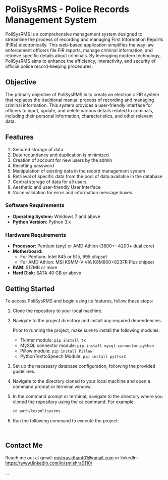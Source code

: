 # PoliSysRMS - Police Records Management System

PoliSysRMS is a comprehensive management system designed to streamline the process of recording and managing First Information Reports (FIRs) electronically. This web-based application simplifies the way law enforcement officers file FIR reports, manage criminal information, and retrieve specific details about criminals. By leveraging modern technology, PoliSysRMS aims to enhance the efficiency, interactivity, and security of official police record-keeping procedures.

## Objective

The primary objective of PoliSysRMS is to create an electronic FIR system that replaces the traditional manual process of recording and managing criminal information. This system provides a user-friendly interface for officers to input, update, and delete various details related to criminals, including their personal information, characteristics, and other relevant data.

## Features

1. Secured storage of data
2. Data redundancy and duplication is minimized
3. Creation of account for new users by the admin
4. Resetting password
5. Manipulation of existing data in the record management system
6. Retrieval of specific data from the pool of data available in the database
7. Central storage of data for all users
8. Aesthetic and user-friendly User Interface
9. Voice validation for error and information message boxes


### Software Requirements

- **Operating System:** Windows 7 and above
- **Python Version:** Python 3.x

### Hardware Requirements

- **Processor:** Pentium (any) or AMD Athlon (3800+- 4200+ dual core)
- **Motherboard:** 
  - For Pentium: Intel 845 or 915, 995 chipset
  - For AMD Athlon: MSI K9MM-V VIA K8M800+8237R Plus chipset
- **RAM:** 512MB or more
- **Hard Disk:** SATA 40 GB or above

## Getting Started

To access PoliSysRMS and begin using its features, follow these steps:

1. Clone the repository to your local machine.
2. Navigate to the project directory and install any required dependencies.

   Prior to running the project, make sure to install the following modules:
   
   - Tkinter module: `pip install tk`
   - MySQL connector module: `pip install mysql-connector-python`
   - Pillow module: `pip install Pillow`
   - PythonTexttoSpeech Module: `pip install pyttsx3`

3. Set up the necessary database configuration, following the provided guidelines.
4. Navigate to the directory cloned to your local machine and open a command prompt or terminal window.

5. In the command prompt or terminal, navigate to the directory where you cloned the repository using the `cd` command. For example:
   
   ```bash
   cd path/to/polisysrms

6. Run the following command to execute the project:
    ```python polisysrms.py



## Contact Me
Reach me out at gmail: mishrasidhant01@gmail.com  or linkedIn: https://www.linkedin.com/in/smishra0110/

...
